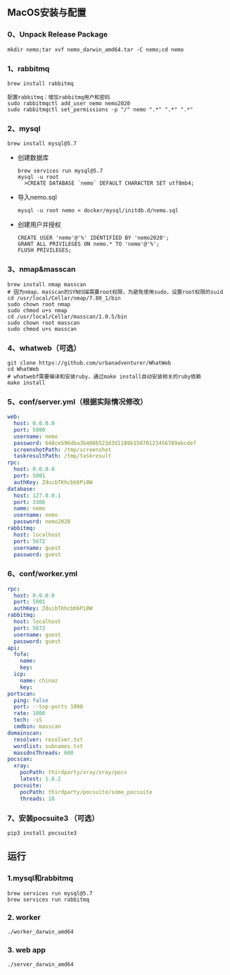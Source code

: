 ## MacOS安装与配置

### **0、Unpack Release Package**

  ```
mkdir nemo;tar xvf nemo_darwin_amd64.tar -C nemo;cd nemo
  ```

### **1、rabbitmq**

  ```
brew install rabbitmq

配置rabbitmq：增加rabbitmq用户和密码
sudo rabbitmqctl add_user nemo nemo2020
sudo rabbitmqctl set_permissions -p "/" nemo ".*" ".*" ".*"
  ```

### **2、mysql**

```
brew install mysql@5.7
```


- 创建数据库

  ```
  brew services run mysql@5.7
  mysql -u root
  	>CREATE DATABASE `nemo` DEFAULT CHARACTER SET utf8mb4;
  ```

- 导入nemo.sql

  ```
  mysql -u root nemo < docker/mysql/initdb.d/nemo.sql
  ```

- 创建用户并授权

  ```
  CREATE USER 'nemo'@'%' IDENTIFIED BY 'nemo2020';
  GRANT ALL PRIVILEGES ON nemo.* TO 'nemo'@'%';
  FLUSH PRIVILEGES;
  ```

### 3、nmap&masscan

```
brew install nmap masscan
# 因为nmap、masscan的SYN扫描需要root权限，为避免使用sudo，设置root权限的suid
cd /usr/local/Cellar/nmap/7.80_1/bin
sudo chown root nmap
sudo chmod u+s nmap
cd /usr/local/Cellar/masscan/1.0.5/bin
sudo chown root masscan
sudo chmod u+s masscan
```

### 4、whatweb（可选）

```
git clone https://github.com/urbanadventurer/WhatWeb
cd WhatWeb
# whatwebf需要编译和安装ruby，通过make install自动安装相关的ruby依赖
make install
```

### 5、conf/server.yml（根据实际情况修改）

```yaml
web:
  host: 0.0.0.0
  port: 5000
  username: nemo
  password: 648ce596dba3b408b523d3d1189b15070123456789abcdef
  screenshotPath: /tmp/screenshot
  taskresultPath: /tmp/taskresult
rpc:
  host: 0.0.0.0
  port: 5001
  authKey: ZduibTKhcbb6Pi8W
database:
  host: 127.0.0.1
  port: 3306
  name: nemo
  username: nemo
  password: nemo2020
rabbitmq:
  host: localhost
  port: 5672
  username: guest
  password: guest
```

### 6、conf/worker.yml

```yaml
rpc:
  host: 0.0.0.0
  port: 5001
  authKey: ZduibTKhcbb6Pi8W
rabbitmq:
  host: localhost
  port: 5672
  username: guest
  password: guest
api:
  fofa:
    name:
    key:
  icp:
    name: chinaz
    key:
portscan:
  ping: false
  port: --top-ports 1000
  rate: 1000
  tech: -sS
  cmdbin: masscan
domainscan:
  resolver: resolver.txt
  wordlist: subnames.txt
  massdnsThreads: 600
pocscan:
  xray:
    pocPath: thirdparty/xray/xray/pocs
    latest: 1.8.2
  pocsuite:
    pocPath: thirdparty/pocsuite/some_pocsuite
    threads: 10
```

### 7、安装pocsuite3 （可选）

  ```
pip3 install pocsuite3
  ```

### 

## 运行

 ### 1.mysql和rabbitmq

   ```
   brew services run mysql@5.7
   brew services run rabbitmq
   ```

### 2. worker

   ```bash
   ./worker_darwin_amd64
   ```

### 3. web app

   ```
   ./server_darwin_amd64
   ```

